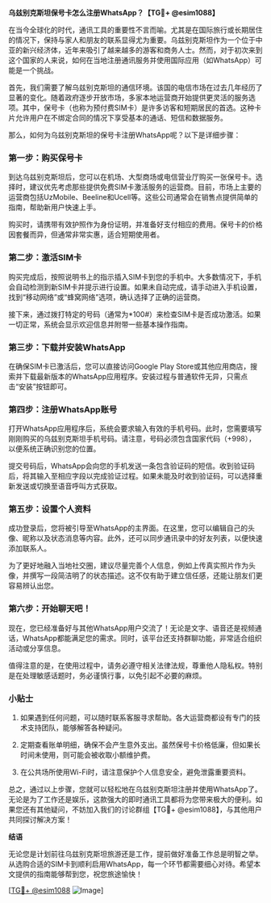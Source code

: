 **乌兹别克斯坦保号卡怎么注册WhatsApp？【TG💪+ @esim1088】**

在当今全球化的时代，通讯工具的重要性不言而喻。尤其是在国际旅行或长期居住的情况下，保持与家人和朋友的联系显得尤为重要。乌兹别克斯坦作为一个位于中亚的新兴经济体，近年来吸引了越来越多的游客和商务人士。然而，对于初次来到这个国家的人来说，如何在当地注册通讯服务并使用国际应用（如WhatsApp）可能是一个挑战。

首先，我们需要了解乌兹别克斯坦的通信环境。该国的电信市场在过去几年经历了显著的变化。随着政府逐步开放市场，多家本地运营商开始提供更灵活的服务选项。其中，保号卡（也称为预付费SIM卡）是许多访客和短期居民的首选。这种卡片允许用户在不绑定合同的情况下享受基本的通话、短信和数据服务。

那么，如何为乌兹别克斯坦的保号卡注册WhatsApp呢？以下是详细步骤：

### 第一步：购买保号卡

到达乌兹别克斯坦后，您可以在机场、大型商场或电信营业厅购买一张保号卡。选择时，建议优先考虑那些提供免费SIM卡激活服务的运营商。目前，市场上主要的运营商包括UzMobile、Beeline和Ucell等。这些公司通常会在销售点提供简单的指南，帮助新用户快速上手。

购买时，请携带有效护照作为身份证明，并准备好支付相应的费用。保号卡的价格因套餐而异，但通常非常实惠，适合短期使用者。

### 第二步：激活SIM卡

购买完成后，按照说明书上的指示插入SIM卡到您的手机中。大多数情况下，手机会自动检测到新SIM卡并提示进行设置。如果未自动完成，请手动进入手机设置，找到“移动网络”或“蜂窝网络”选项，确认选择了正确的运营商。

接下来，通过拨打特定的号码（通常为*100#）来检查SIM卡是否成功激活。如果一切正常，系统会显示欢迎信息并附带一些基本操作指南。

### 第三步：下载并安装WhatsApp

在确保SIM卡已激活后，您可以直接访问Google Play Store或其他应用商店，搜索并下载最新版本的WhatsApp应用程序。安装过程与普通软件无异，只需点击“安装”按钮即可。

### 第四步：注册WhatsApp账号

打开WhatsApp应用程序后，系统会要求输入有效的手机号码。此时，您需要填写刚刚购买的乌兹别克斯坦手机号码。请注意，号码必须包含国家代码（+998），以便系统正确识别您的位置。

提交号码后，WhatsApp会向您的手机发送一条包含验证码的短信。收到验证码后，将其输入至相应字段以完成验证过程。如果未能及时收到验证码，可以选择重新发送或切换至语音呼叫方式获取。

### 第五步：设置个人资料

成功登录后，您将被引导至WhatsApp的主界面。在这里，您可以编辑自己的头像、昵称以及状态消息等内容。此外，还可以同步通讯录中的好友列表，以便快速添加联系人。

为了更好地融入当地社交圈，建议尽量完善个人信息，例如上传真实照片作为头像，并撰写一段简洁明了的状态描述。这不仅有助于建立信任感，还能让朋友们更容易辨认出您。

### 第六步：开始聊天吧！

现在，您已经准备好与其他WhatsApp用户交流了！无论是文字、语音还是视频通话，WhatsApp都能满足您的需求。同时，该平台还支持群聊功能，非常适合组织活动或分享信息。

值得注意的是，在使用过程中，请务必遵守相关法律法规，尊重他人隐私权。特别是在处理敏感话题时，务必谨慎行事，以免引起不必要的麻烦。

### 小贴士

1. 如果遇到任何问题，可以随时联系客服寻求帮助。各大运营商都设有专门的技术支持团队，能够解答各种疑问。
   
2. 定期查看账单明细，确保不会产生意外支出。虽然保号卡价格低廉，但如果长时间未使用，则可能会被收取小额维护费。

3. 在公共场所使用Wi-Fi时，请注意保护个人信息安全，避免泄露重要资料。

总之，通过以上步骤，您就可以轻松地在乌兹别克斯坦注册并使用WhatsApp了。无论是为了工作还是娱乐，这款强大的即时通讯工具都将为您带来极大的便利。如果您还有其他疑问，不妨加入我们的讨论群组【TG💪+ @esim1088】，与其他用户共同探讨解决方案！

**结语**

无论您是计划前往乌兹别克斯坦旅游还是工作，提前做好准备工作总是明智之举。从选购合适的SIM卡到顺利启用WhatsApp，每一个环节都需要细心对待。希望本文提供的指南能够帮到您，祝您旅途愉快！

[[TG💪+ @esim1088](https://t.me/s/esim1088) ![Image](https://i.postimg.cc/4NQfJmqS/Snipaste-2025-05-13-00-14-12.png)]